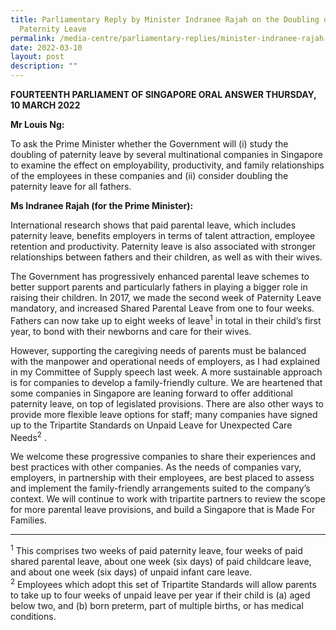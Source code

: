```yaml
---
title: Parliamentary Reply by Minister Indranee Rajah on the Doubling of
  Paternity Leave
permalink: /media-centre/parliamentary-replies/minister-indranee-rajah-on-the-doubling-of-paternity-leave
date: 2022-03-10
layout: post
description: ""
---
```

**FOURTEENTH PARLIAMENT OF SINGAPORE
ORAL ANSWER
THURSDAY, 10 MARCH 2022**

**Mr Louis Ng:**
	
To ask the Prime Minister whether the Government will (i) study the doubling of paternity leave by several multinational companies in Singapore to examine the effect on employability, productivity, and family relationships of the employees in these companies and (ii) consider doubling the paternity leave for all fathers.

**Ms Indranee Rajah (for the Prime Minister):**

International research shows that paid parental leave, which includes paternity leave, benefits employers in terms of talent attraction, employee retention and productivity. Paternity leave is also associated with stronger relationships between fathers and their children, as well as with their wives. 

The Government has progressively enhanced parental leave schemes to better support parents and particularly fathers in playing a bigger role in raising their children. In 2017, we made the second week of Paternity Leave mandatory, and increased Shared Parental Leave from one to four weeks. Fathers can now take up to eight weeks of leave<sup>1</sup> in total in their child’s first year, to bond with their newborns and care for their wives.

However, supporting the caregiving needs of parents must be balanced with the manpower and operational needs of employers, as I had explained in my Committee of Supply speech last week. A more sustainable approach is for companies to develop a family-friendly culture. We are heartened that some companies in Singapore are leaning forward to offer additional paternity leave, on top of legislated provisions. There are also other ways to provide more flexible leave options for staff; many companies have signed up to the Tripartite Standards on Unpaid Leave for Unexpected Care Needs<sup>2</sup> .  

We welcome these progressive companies to share their experiences and best practices with other companies. As the needs of companies vary, employers, in partnership with their employees, are best placed to assess and implement the family-friendly arrangements suited to the company’s context. We will continue to work with tripartite partners to review the scope for more parental leave provisions, and build a Singapore that is Made For Families.

----------
<sup>1</sup> This comprises two weeks of paid paternity leave, four weeks of paid shared parental leave, about one week (six days) of paid childcare leave, and about one week (six days) of unpaid infant care leave.  
<sup>2</sup> Employees which adopt this set of Tripartite Standards will allow parents to take up to four weeks of unpaid leave per year if their child is (a) aged below two, and (b) born preterm, part of multiple births, or has medical conditions.